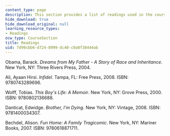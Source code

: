 ```yaml
---
content_type: page
description: This section provides a list of readings used in the course.
hide_download: true
hide_download_original: null
learning_resource_types:
- Readings
ocw_type: CourseSection
title: Readings
uid: 7d99cbb6-d724-8999-dc40-c0a0f38444ab
---
```


Obama, Barack. _Dreams from My Father - A Story of Race and Inheritance_. New York, NY: Three Rivers Press, 2004.

Ali, Ayaan Hirsi. _Infidel_. Tampa, FL: Free Press, 2008. ISBN: 9780743289696.

Wolff, Tobias. _This Boy's Life: A Memoir_. New York, NY: Grove Press, 2000. ISBN: 9780802136688.

Danticat, Edwidge. _Brother, I'm Dying_. New York, NY: Vintage, 2008. ISBN: 9781400034307.

Bechdel, Alison. _Fun Home: A Family Tragicomic_. New York, NY: Mariner Books, 2007. ISBN: 9780618871711.
